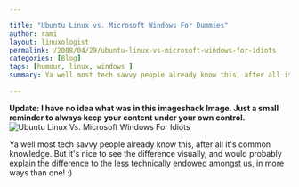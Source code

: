 ```yaml
---

title: "Ubuntu Linux vs. Microsoft Windows For Dummies"
author: rami
layout: linuxologist
permalink: /2008/04/29/ubuntu-linux-vs-microsoft-windows-for-idiots
categories: [Blog]
tags: [humour, linux, windows ]
summary: Ya well most tech savvy people already know this, after all it's common knowledge. But it's nice to see the difference visually, and would probably explain the difference to the less technically endowed amongst us, in more ways than one! :)

---
```


**Update: I have no idea what was in this imageshack Image. Just a small reminder to always keep your content under your own control.**
![Ubuntu Linux Vs. Microsoft Windows For Idiots](http://img169.imageshack.us/img169/2829/ubuntuvswindowsrr2.jpg)

Ya well most tech savvy people already know this, after all it's common knowledge. But it's nice to see the difference visually, and would probably explain the difference to the less technically endowed amongst us, in more ways than one! :)
